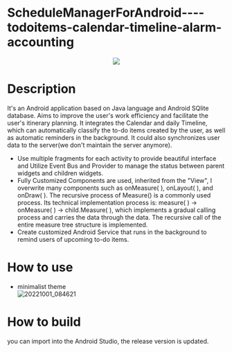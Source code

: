 # ScheduleManagerForAndroid----todoitems-calendar-timeline-alarm-accounting

<div align=center>
<img src="https://user-images.githubusercontent.com/53630148/193409294-eb907c2d-078a-4e0b-ac90-6e9590bbb28f.png">
</div>

# Description
It's an Android application based on Java language and Android SQlite database. Aims to improve the user's work efficiency and facilitate the user's itinerary planning. 
It integrates the Calendar and daily Timeline, which can automatically classify the to-do items created by the user, as well as automatic reminders in the background. 
It could also synchronizes user data to the server(we don't maintain the server anymore). 
-	Use multiple fragments for each activity to provide beautiful interface and Utilize Event Bus and Provider to manage the status between parent widgets and children widgets.
-	Fully Customized Components are used, inherited from the "View", I overwrite many components such as onMeasure( ), onLayout( ), and onDraw( ). The recursive process of Measure() is a commonly used process. Its technical implementation process is: measure( ) → onMeasure( ) → child.Measure( ), which implements a gradual calling process and carries the data through the data. The recursive call of the entire measure tree structure is implemented.
-	Create customized Android Service that runs in the background to remind users of upcoming to-do items.

# How to use
- minimalist theme  
![20221001_084621](https://user-images.githubusercontent.com/53630148/193410415-79bab4d6-0147-4ce7-bdaf-bae88b5d735f.gif)


# How to build
you can import into the Android Studio, the release version is updated.

